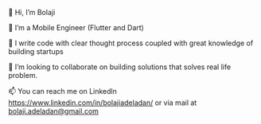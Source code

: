 👋 Hi, I’m Bolaji

👀 I’m a Mobile Engineer (Flutter and Dart)

👀 I write code with clear thought process coupled with great knowledge of building startups

💞️ I’m looking to collaborate on building solutions that solves real life problem.

📫 You can reach me on Linkedln https://www.linkedin.com/in/bolajiadeladan/ or via mail at bolaji.adeladan@gmail.com
